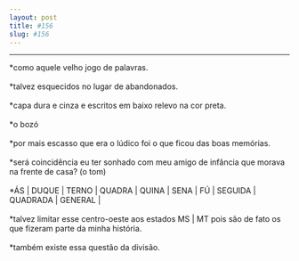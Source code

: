 ```yaml
---
layout: post
title: #156
slug: #156
---
```

---
<p class="description" style="text-align: justify;">

*como aquele velho jogo de palavras.
<br>
<br>
*talvez esquecidos no lugar de abandonados.
<br>
<br>
*capa dura e cinza e escritos em baixo relevo na cor preta.
<br>
<br>
*o bozó
<br>
<br>
*por mais escasso que era o lúdico foi o que ficou das boas memórias.
<br>
<br>
*será coincidência eu ter sonhado com meu amigo de infância que morava na frente de casa? (o tom)
<br>
<br>
*ÁS | DUQUE | TERNO | QUADRA | QUINA | SENA | FÚ | SEGUIDA | QUADRADA | GENERAL | 
<br>
<br>
*talvez limitar esse centro-oeste aos estados MS | MT pois são de fato os que fizeram parte da minha história.
<br>
<br>
*também existe essa questão da divisão.
<br>
<br>
